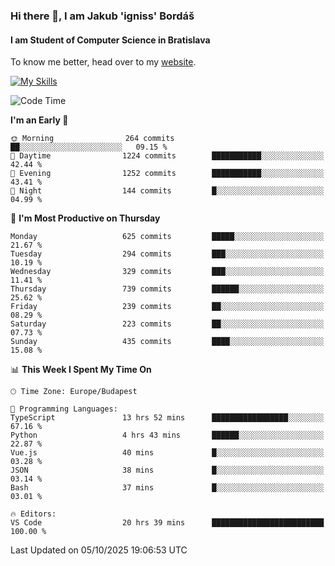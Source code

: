 ### Hi there 👋, I am Jakub 'igniss' Bordáš

#### I am Student of Computer Science in Bratislava
To know me better, head over to my [website](https://bordas.sk).

[![My Skills](https://skillicons.dev/icons?i=js,typescript,html,css,figma,svelte,vue,next,postgresql,nest,express,nodejs)](https://bordas.sk)


<!--START_SECTION:waka-->
![Code Time](http://img.shields.io/badge/Code%20Time-2%2C167%20hrs%2012%20mins-blue)

**I'm an Early 🐤** 

```text
🌞 Morning                264 commits         ██░░░░░░░░░░░░░░░░░░░░░░░   09.15 % 
🌆 Daytime                1224 commits        ███████████░░░░░░░░░░░░░░   42.44 % 
🌃 Evening                1252 commits        ███████████░░░░░░░░░░░░░░   43.41 % 
🌙 Night                  144 commits         █░░░░░░░░░░░░░░░░░░░░░░░░   04.99 % 
```
📅 **I'm Most Productive on Thursday** 

```text
Monday                   625 commits         █████░░░░░░░░░░░░░░░░░░░░   21.67 % 
Tuesday                  294 commits         ███░░░░░░░░░░░░░░░░░░░░░░   10.19 % 
Wednesday                329 commits         ███░░░░░░░░░░░░░░░░░░░░░░   11.41 % 
Thursday                 739 commits         ██████░░░░░░░░░░░░░░░░░░░   25.62 % 
Friday                   239 commits         ██░░░░░░░░░░░░░░░░░░░░░░░   08.29 % 
Saturday                 223 commits         ██░░░░░░░░░░░░░░░░░░░░░░░   07.73 % 
Sunday                   435 commits         ████░░░░░░░░░░░░░░░░░░░░░   15.08 % 
```


📊 **This Week I Spent My Time On** 

```text
🕑︎ Time Zone: Europe/Budapest

💬 Programming Languages: 
TypeScript               13 hrs 52 mins      █████████████████░░░░░░░░   67.16 % 
Python                   4 hrs 43 mins       ██████░░░░░░░░░░░░░░░░░░░   22.87 % 
Vue.js                   40 mins             █░░░░░░░░░░░░░░░░░░░░░░░░   03.28 % 
JSON                     38 mins             █░░░░░░░░░░░░░░░░░░░░░░░░   03.14 % 
Bash                     37 mins             █░░░░░░░░░░░░░░░░░░░░░░░░   03.01 % 

🔥 Editors: 
VS Code                  20 hrs 39 mins      █████████████████████████   100.00 % 
```


 Last Updated on 05/10/2025 19:06:53 UTC
<!--END_SECTION:waka-->
